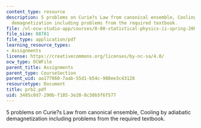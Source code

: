 ```yaml
---
content_type: resource
description: 5 problems on Curie?s Law from canonical ensemble, Cooling by adiabatic
  demagnetization including problems from the required textbook.
file: /ol-ocw-studio-app/courses/8-08-statistical-physics-ii-spring-2005/3485c0d7290bf1853e208c50b5f6f577_prb2.pdf
file_size: 88781
file_type: application/pdf
learning_resource_types:
- Assignments
license: https://creativecommons.org/licenses/by-nc-sa/4.0/
ocw_type: OCWFile
parent_title: Assignments
parent_type: CourseSection
parent_uid: aa177860-7aab-55d1-b54c-988ee3c43128
resourcetype: Document
title: prb2.pdf
uid: 3485c0d7-290b-f185-3e20-8c50b5f6f577
---
```

5 problems on Curie?s Law from canonical ensemble, Cooling by adiabatic demagnetization including problems from the required textbook.